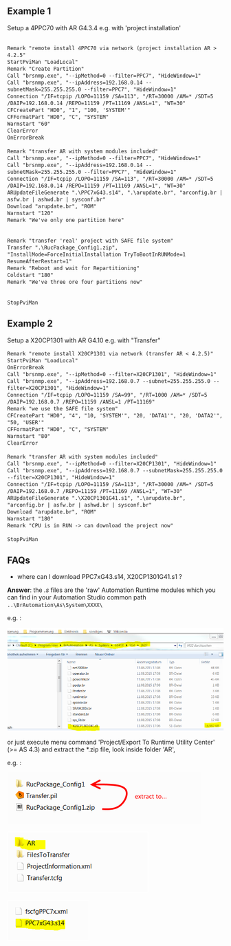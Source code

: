 ## Example 1

Setup a 4PPC70 with AR G4.3.4 e.g. with 'project installation'

```batch

Remark "remote install 4PPC70 via network (project installation AR > 4.2.5"
StartPviMan "LoadLocal"
Remark "Create Partition"
Call "brsnmp.exe", "--ipMethod=0 --filter=PPC7", "HideWindow=1"
Call "brsnmp.exe", "--ipAddress=192.168.0.14 --subnetMask=255.255.255.0 --filter=PPC7", "HideWindow=1"
Connection "/IF=tcpip /LOPO=11159 /SA=113", "/RT=30000 /AM=* /SDT=5 /DAIP=192.168.0.14 /REPO=11159 /PT=11169 /ANSL=1", "WT=30"
CFCreatePart "HD0", "1", "100, 'SYSTEM'"
CFFormatPart "HD0", "C", "SYSTEM"
Warmstart "60"
ClearError
OnErrorBreak

Remark "transfer AR with system modules included"
Call "brsnmp.exe", "--ipMethod=0 --filter=PPC7", "HideWindow=1"
Call "brsnmp.exe", "--ipAddress=192.168.0.14 --subnetMask=255.255.255.0 --filter=PPC7", "HideWindow=1"
Connection "/IF=tcpip /LOPO=11159 /SA=113", "/RT=30000 /AM=* /SDT=5 /DAIP=192.168.0.14 /REPO=11159 /PT=11169 /ANSL=1", "WT=30"
ARUpdateFileGenerate ".\PPC7xG43.s14", ".\arupdate.br", "arconfig.br | asfw.br | ashwd.br | sysconf.br"
Download "arupdate.br", "ROM"
Warmstart "120"
Remark "We've only one partition here"


Remark "transfer 'real' project with SAFE file system"
Transfer ".\RucPackage_Config1.zip", "InstallMode=ForceInitialInstallation TryToBootInRUNMode=1 ResumeAfterRestart=1"
Remark "Reboot and wait for Repartitioning"
Coldstart "180"
Remark "We've three ore four partitions now"


StopPviMan

```

## Example 2

Setup a X20CP1301 with AR G4.10 e.g. with "Transfer"

```
Remark "remote install X20CP1301 via network (transfer AR < 4.2.5)"
StartPviMan "LoadLocal"
OnErrorBreak
Call "brsnmp.exe", "--ipMethod=0 --filter=X20CP1301", "HideWindow=1"
Call "brsnmp.exe", "--ipAddress=192.168.0.7 --subnet=255.255.255.0 --filter=X20CP1301", "HideWindow=1"
Connection "/IF=tcpip /LOPO=11159 /SA=99", "/RT=1000 /AM=* /SDT=5 /DAIP=192.168.0.7 /REPO=11159 /ANSL=1 /PT=11169"
Remark "we use the SAFE file system"
CFCreatePart "HD0", "4", "10, 'SYSTEM'", "20, 'DATA1'", "20, 'DATA2'", "50, 'USER'"
CFFormatPart "HD0", "C", "SYSTEM"
Warmstart "80"
ClearError

Remark "transfer AR with system modules included"
Call "brsnmp.exe", "--ipMethod=0 --filter=X20CP1301", "HideWindow=1"
Call "brsnmp.exe", "--ipAddress=192.168.0.7 --subnetMask=255.255.255.0 --filter=X20CP1301", "HideWindow=1"
Connection "/IF=tcpip /LOPO=11159 /SA=113", "/RT=30000 /AM=* /SDT=5 /DAIP=192.168.0.7 /REPO=11159 /PT=11169 /ANSL=1", "WT=30"
ARUpdateFileGenerate ".\X20CP1301G41.s1", ".\arupdate.br", "arconfig.br | asfw.br | ashwd.br | sysconf.br"
Download "arupdate.br", "ROM"
Warmstart "180"
Remark "CPU is in RUN -> can download the project now"

StopPviMan

```

## FAQs

 - where can I download PPC7xG43.s14, X20CP1301G41.s1 ?

**Answer**: the *.s* files are the 'raw' Automation Runtime modules which you can find in your Automation Studio common path ```..\BrAutomation\As\System\XXXX\``` 

e.g. :

![S_Files](https://github.com/hilch/brsnmp/blob/master/doc/S_Files.PNG)

or just execute menu command 'Project/Export To Runtime Utility Center' (>= AS 4.3) and extract the *.zip file, look inside folder 'AR',

e.g. :

![S_Files_B1](https://github.com/hilch/brsnmp/blob/master/doc/S_Files_B1.PNG)

![S_Files_B2](https://github.com/hilch/brsnmp/blob/master/doc/S_Files_B2.PNG)

![S_Files_B3](https://github.com/hilch/brsnmp/blob/master/doc/S_Files_B3.PNG)

